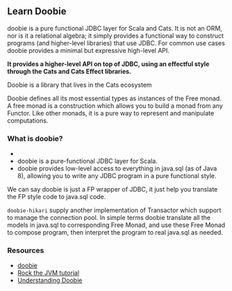 ## Learn Doobie

doobie is a pure functional JDBC layer for Scala and Cats. 
It is not an ORM, nor is it a relational algebra; it simply provides a functional way to 
construct programs (and higher-level libraries) that use JDBC. 
For common use cases doobie provides a minimal but expressive high-level API.

**It provides a higher-level API on top of JDBC, using an effectful style through the Cats 
and Cats Effect libraries.**

Doobie is a library that lives in the Cats ecosystem

Doobie defines all its most essential types as instances of the Free monad.
A free monad is a construction which allows you to build a monad from any Functor. Like other monads, it is a pure way to represent and manipulate computations.

### What is doobie?
- 
- doobie is a pure-functional JDBC layer for Scala.
- doobie provides low-level access to everything in java.sql (as of Java 8), allowing you to write any JDBC program in a pure functional style.

We can say doobie is just a FP wrapper of JDBC, 
it just help you translate the FP style code to java.sql code.

`doobie-hikari` supply another implementation of Transactor which support to manage the connection pool.
In simple terms doobie translate all the models in java.sql to corresponding Free Monad, 
and use these Free Monad to compose program, then interpret the program to real java.sql as needed.

### Resources
- [doobie](https://tpolecat.github.io/doobie/)
- [Rock the JVM tutorial](https://blog.rockthejvm.com/doobie/)
- [Understanding Doobie](https://blog.shangjiaming.com/scala%20tutorial/doobie/)
